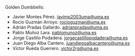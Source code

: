 Golden Dumbbells:

- Javier Montes Pérez. javimp2003uma@uma.es
- Rocío Guzmán Arroyo. rocioguzman@uma.es
- Adrián Pradas Gallardo. adrianpradas@uma.es
- Pablo Muñoz Lara. pablomunoz@uma.es
- Jorge Castillo Podadera. jorgecastillopodadera@uma.es
- Juan Diego Alba Cantero. juandiegoalbacantero@uma.es
- Víctor Rueda Guerrero. victor2rg@uma.es
